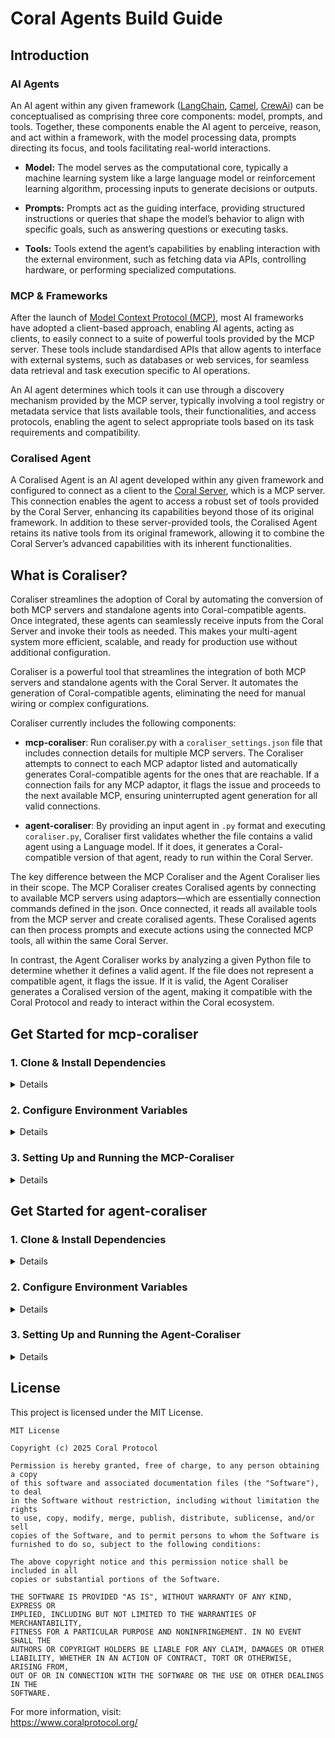 # Coral Agents Build Guide

## Introduction

### AI Agents

An AI agent within any given framework ([LangChain](https://github.com/langchain-ai/langchain), [Camel](https://github.com/camel-ai/camel), [CrewAi](https://github.com/crewAIInc/crewAI)) can be conceptualised as comprising three core components: model, prompts, and tools. Together, these components enable the AI agent to perceive, reason, and act within a framework, with the model processing data, prompts directing its focus, and tools facilitating real-world interactions.

- **Model:** The model serves as the computational core, typically a machine learning system like a large language model or reinforcement learning algorithm, processing inputs to generate decisions or outputs. 

- **Prompts:** Prompts act as the guiding interface, providing structured instructions or queries that shape the model’s behavior to align with specific goals, such as answering questions or executing tasks.

- **Tools:** Tools extend the agent’s capabilities by enabling interaction with the external environment, such as fetching data via APIs, controlling hardware, or performing specialized computations.

### MCP & Frameworks

After the launch of [Model Context Protocol (MCP)](https://github.com/modelcontextprotocol), most AI frameworks have adopted a client-based approach, enabling AI agents, acting as clients, to easily connect to a suite of powerful tools provided by the MCP server. These tools include standardised APIs that allow agents to interface with external systems, such as databases or web services, for seamless data retrieval and task execution specific to AI operations.

An AI agent determines which tools it can use through a discovery mechanism provided by the MCP server, typically involving a tool registry or metadata service that lists available tools, their functionalities, and access protocols, enabling the agent to select appropriate tools based on its task requirements and compatibility.

### Coralised Agent

A Coralised Agent is an AI agent developed within any given framework and configured to connect as a client to the [Coral Server](https://github.com/Coral-Protocol/coral-server), which is a MCP server. This connection enables the agent to access a robust set of tools provided by the Coral Server, enhancing its capabilities beyond those of its original framework. In addition to these server-provided tools, the Coralised Agent retains its native tools from its original framework, allowing it to combine the Coral Server’s advanced capabilities with its inherent functionalities. 

## What is Coraliser?

Coraliser streamlines the adoption of Coral by automating the conversion of both MCP servers and standalone agents into Coral-compatible agents. Once integrated, these agents can seamlessly receive inputs from the Coral Server and invoke their tools as needed. This makes your multi-agent system more efficient, scalable, and ready for production use without additional configuration.

Coraliser is a powerful tool that streamlines the integration of both MCP servers and standalone agents with the Coral Server. It automates the generation of Coral-compatible agents, eliminating the need for manual wiring or complex configurations.

Coraliser currently includes the following components:

- **mcp-coraliser**: Run coraliser.py with a `coraliser_settings.json` file that includes connection details for multiple MCP servers. The Coraliser attempts to connect to each MCP adaptor listed and automatically generates Coral-compatible agents for the ones that are reachable. If a connection fails for any MCP adaptor, it flags the issue and proceeds to the next available MCP, ensuring uninterrupted agent generation for all valid connections.

- **agent-coraliser**: By providing an input agent in `.py` format and executing `coraliser.py`, Coraliser first validates whether the file contains a valid agent using a Language model. If it does, it generates a Coral-compatible version of that agent, ready to run within the Coral Server.

The key difference between the MCP Coraliser and the Agent Coraliser lies in their scope. The MCP Coraliser creates Coralised agents by connecting to available MCP servers using adaptors—which are essentially connection commands defined in the json. Once connected, it reads all available tools from the MCP server and create coralised agents. These Coralised agents can then process prompts and execute actions using the connected MCP tools, all within the same Coral Server. 

In contrast, the Agent Coraliser works by analyzing a given Python file to determine whether it defines a valid agent. If the file does not represent a compatible agent, it flags the issue. If it is valid, the Agent Coraliser generates a Coralised version of the agent, making it compatible with the Coral Protocol and ready to interact within the Coral ecosystem.

## Get Started for mcp-coraliser

### 1. Clone & Install Dependencies
<details>

```bash
# Clone the Repository
git clone https://github.com/Coral-Protocol/Coraliser.git

# Navigate to the Project Directory
cd Coraliser

# Install uv
pip install uv

# Sync dependencies from pyproject.toml
uv sync
```
</details>

### 2. Configure Environment Variables
<details>

```bash
# Create .env file in project root
cp -r .env_sample .env
```
</details> 

### 3. Setting Up and Running the MCP-Coraliser
<details>

1. **Update `coraliser_settings.json`**:  
   Provide the connection details for your MCP server(s).

2. **Run the MCP Coraliser**:

```bash
   uv run utils/langchain/mcp-coraliser/coraliser.py
```

This script validates connections and generates Coral-compatible agent scripts.

4. **Review the Generated Agents**:  
   Check files like `firecrawl_coral_agent.py`, `github_coral_agent.py` to confirm they are configured correctly.

5. **Run the Agents** (assuming your Coral Server is running):

```bash
   uv run firecrawl_coral_agent.py
```

```bash
   uv run github_coral_agent.py
```
</details> 

## Get Started for agent-coraliser

### 1. Clone & Install Dependencies
<details>

```bash
# Clone the Repository
git clone https://github.com/Coral-Protocol/Coraliser.git

# Navigate to the Project Directory
cd Coraliser

# Install uv
pip install uv

# Sync dependencies from pyproject.toml
uv sync
```
</details>

### 2. Configure Environment Variables
<details>

```bash
# Create .env file in project root
cp -r .env_sample .env
```
</details> 

### 3. Setting Up and Running the Agent-Coraliser
<details>

1. **Prepare the Input Agent**:  
   Ensure you have a valid agent Python file (e.g., `agent_coraliser_sample_input.py`).

2. **Run the Agent Coraliser**:

```bash
   uv run utils/langchain/agent-coraliser/coraliser.py
```

   (You’ll be prompted to enter the agent file name (including `.py` extension).)

3. **Review the Generated Agent File**:  
   Confirm the generated script matches your expectations.

4. **Run the Agent**:

```bash
uv run <generated_filename>.py
```
</details>

## License

This project is licensed under the MIT License.

```
MIT License

Copyright (c) 2025 Coral Protocol

Permission is hereby granted, free of charge, to any person obtaining a copy
of this software and associated documentation files (the "Software"), to deal
in the Software without restriction, including without limitation the rights
to use, copy, modify, merge, publish, distribute, sublicense, and/or sell
copies of the Software, and to permit persons to whom the Software is
furnished to do so, subject to the following conditions:

The above copyright notice and this permission notice shall be included in all
copies or substantial portions of the Software.

THE SOFTWARE IS PROVIDED "AS IS", WITHOUT WARRANTY OF ANY KIND, EXPRESS OR
IMPLIED, INCLUDING BUT NOT LIMITED TO THE WARRANTIES OF MERCHANTABILITY,
FITNESS FOR A PARTICULAR PURPOSE AND NONINFRINGEMENT. IN NO EVENT SHALL THE
AUTHORS OR COPYRIGHT HOLDERS BE LIABLE FOR ANY CLAIM, DAMAGES OR OTHER
LIABILITY, WHETHER IN AN ACTION OF CONTRACT, TORT OR OTHERWISE, ARISING FROM,
OUT OF OR IN CONNECTION WITH THE SOFTWARE OR THE USE OR OTHER DEALINGS IN THE
SOFTWARE.
```

For more information, visit:  
https://www.coralprotocol.org/
